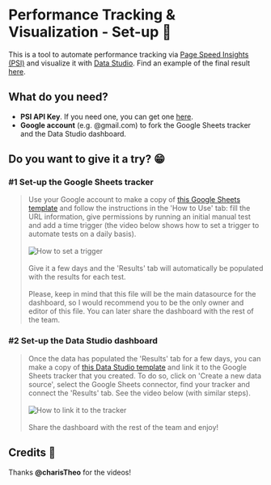 # Performance Tracking & Visualization - Set-up 📱
This is a tool to automate performance tracking via <a href="https://developers.google.com/speed/pagespeed/insights/" target="_blank">Page Speed Insights (PSI)</a> and visualize it with <a href="https://datastudio.google.com/" target="_blank">Data Studio</a>. Find an example of the final result <a href="https://datastudio.google.com/c/u/0/reporting/32e34655-a6ef-434a-a47a-e069e6f7d28c/page/VgD" target="_blank">here</a>.


## What do you need?
* **PSI API Key**. If you need one, you can get one <a href="https://developers.google.com/speed/docs/insights/v5/get-started" target="_blank">here</a>.
* **Google account** (e.g. @gmail.com) to fork the Google Sheets tracker and the Data Studio dashboard.


## Do you want to give it a try? 😁

### #1 Set-up the Google Sheets tracker
> Use your Google account to make a copy of <a href="https://docs.google.com/spreadsheets/d/1YZK-OChRf5cPEnsCqHpzSsEbHzt-MERXxu4y_9R3ZSQ/copy" target="_blank">this Google Sheets template</a> and follow the instructions in the 'How to Use' tab: fill the URL information, give permissions by running an initial manual test and add a time trigger (the video below shows how to set a trigger to automate tests on a daily basis).
<br/><br />
>![How to set a trigger](https://github.com/danieltxok/wpt-lh-perf/blob/master/trigger_demo.gif?raw=true)
<br/><br />
> Give it a few days and the 'Results' tab will automatically be populated with the results for each test.
<br/><br />
> Please, keep in mind that this file will be the main datasource for the dashboard, so I would recommend you to be the only owner and editor of this file. You can later share the dashboard with the rest of the team.

### #2 Set-up the Data Studio dashboard
> Once the data has populated the 'Results' tab for a few days, you can make a copy of <a href="https://datastudio.google.com/u/0/reporting/32e34655-a6ef-434a-a47a-e069e6f7d28c/page/VgD/preview" target="_blank">this Data Studio template</a> and link it to the Google Sheets tracker that you created. To do so, click on 'Create a new data source', select the Google Sheets connector, find your tracker and connect the 'Results' tab. See the video below (with similar steps).
<br /><br />
>![How to link it to the tracker](https://github.com/danieltxok/wpt-lh-perf/blob/master/linking_demo.gif?raw=true)
<br /><br />
> Share the dashboard with the rest of the team and enjoy!


## Credits 🙏
Thanks **@charisTheo** for the videos!
